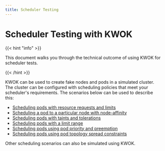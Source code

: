 ```yaml
---
title: Scheduler Testing
---
```


# Scheduler Testing with KWOK

{{< hint "info" >}}

This document walks you through the technical outcome of using KWOK for scheduler tests.

{{< /hint >}}

KWOK can be used to create fake nodes and pods in a simulated cluster.
The cluster can be configured with scheduling policies that meet your scheduler's requirements.
The scenarios below can be used to describe this:

- [Scheduling pods with resource requests and limits](/docs/technical-outcomes/scheduling/requests-and-limits)
- [Scheduling a pod to a particular node with node-affinity](/docs/technical-outcomes/scheduling/node-affinity)
- [Scheduling pods with taints and tolerations](/docs/technical-outcomes/scheduling/taints-and-tolerations)
- [Scheduling pods with a limit range](/docs/technical-outcomes/scheduling/limit-range)
- [Scheduling pods using pod priority and preemption](/docs/technical-outcomes/scheduling/pod-priority-and-preemption)
- [Scheduling pods using pod topology spread constraints](/docs/technical-outcomes/scheduling/pod-topology-spread-constraint)

Other scheduling scenarios can also be simulated using KWOK.
